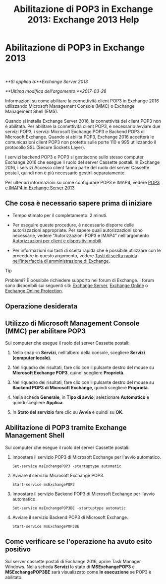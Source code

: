 ﻿---
title: 'Abilitazione di POP3 in Exchange 2013: Exchange 2013 Help'
TOCTitle: Abilitazione di POP3
ms:assetid: e226a5f1-429d-4046-b925-da6cc151709e
ms:mtpsurl: https://technet.microsoft.com/it-it/library/Bb124934(v=EXCHG.150)
ms:contentKeyID: 50481941
ms.date: 01/04/2018
mtps_version: v=EXCHG.150
ms.translationtype: HT
---

# Abilitazione di POP3 in Exchange 2013

 

_**Si applica a:**Exchange Server 2013_

_**Ultima modifica dell'argomento:**2017-03-28_

Informazioni su come abilitare la connettività client POP3 in Exchange 2016 utilizzando Microsoft Management Console (MMC) o Exchange Management Shell (EMS).

Quando si installa Exchange Server 2016, la connettività del client POP3 non è abilitata. Per abilitare la connettività client POP3, è necessario avviare due servizi POP3, i servizi Microsoft Exchange POP3 e Backend POP3 di Microsoft Exchange. Quando si abilita POP3, Exchange 2016 accetterà le comunicazioni client POP3 non protette sulle porte 110 e 995 utilizzando il protocollo SSL (Secure Sockets Layer).

I servizi backend POP3 e POP3 si gestiscono sullo stesso computer Exchange 2016 che esegue il ruolo del server Cassette postali. In Exchange 2016, i servizi Accesso client fanno parte del ruolo del server Cassette postali, quindi non è più necessario gestirli separatamente.

Per ulteriori informazioni su come configurare POP3 e IMAP4, vedere [POP3 e IMAP4 in Exchange Server 2013](pop3-and-imap4-in-exchange-server-2013-exchange-2013-help.md).

## Che cosa è necessario sapere prima di iniziare

  - Tempo stimato per il completamento: 2 minuti.

  - Per eseguire queste procedure, è necessario disporre delle autorizzazioni appropriate. Per sapere quali autorizzazioni sono necessarie, vedere "Autorizzazioni POP3 e IMAP4" nell'argomento [Autorizzazioni per client e dispositivi mobili](clients-and-mobile-devices-permissions-exchange-2013-help.md).

  - Per informazioni sui tasti di scelta rapida che è possibile utilizzare con le procedure in questo argomento, vedere [Tasti di scelta rapida nell'interfaccia di amministrazione di Exchange](keyboard-shortcuts-in-the-exchange-admin-center-exchange-online-protection-help.md).


> [!TIP]
> Problemi? È possibile richiedere supporto nei forum di Exchange. I forum sono disponibili sui seguenti siti: <A href="https://go.microsoft.com/fwlink/p/?linkid=60612">Exchange Server</A>, <A href="https://go.microsoft.com/fwlink/p/?linkid=267542">Exchange Online</A> o <A href="https://go.microsoft.com/fwlink/p/?linkid=285351">Exchange Online Protection</A>.



## Operazione desiderata

## Utilizzo di Microsoft Management Console (MMC) per abilitare POP3

Sul computer che esegue il ruolo del server Cassette postali:

1.  Nello snap-in **Servizi**, nell'albero della console, scegliere **Servizi (computer locale)**.

2.  Nel riquadro dei risultati, fare clic con il pulsante destro del mouse su **Microsoft Exchange POP3**, quindi scegliere **Proprietà**.

3.  Nel riquadro dei risultati, fare clic con il pulsante destro del mouse su **Backend POP3 di Microsoft Exchange**, quindi scegliere **Proprietà**.

4.  Nella scheda **Generale**, in **Tipo di avvio**, selezionare **Automatico** e quindi scegliere **Applica**.

5.  In **Stato del servizio** fare clic su **Avvia** e quindi su **OK**.

## Abilitazione di POP3 tramite Exchange Management Shell

Sul computer che esegue il ruolo del server Cassette postali:

1.  Impostare il servizio POP3 di Microsoft Exchange per l'avvio automatico.
    
        Set-service msExchangePOP3 -startuptype automatic

2.  Avviare il servizio Microsoft Exchange POP3.
    
        Start-service msExchangePOP3

3.  Impostare il servizio Backend POP3 di Microsoft Exchange per l'avvio automatico.
    
        Set-service msExchangePOP3BE -startuptype automatic

4.  Avviare il servizio Backend POP3 di Microsoft Exchange.
    
        Start-service msExchangePOP3BE

## Come verificare se l'operazione ha avuto esito positivo

Sul server cassette postali di Exchange 2016, aprire Task Manager Windows. Nella scheda **Servizi** lo stato di **MSExchangePOP3** e **MSExchangePOP3BE** sarà visualizzato come **In esecuzione** se POP3 è abilitato.

